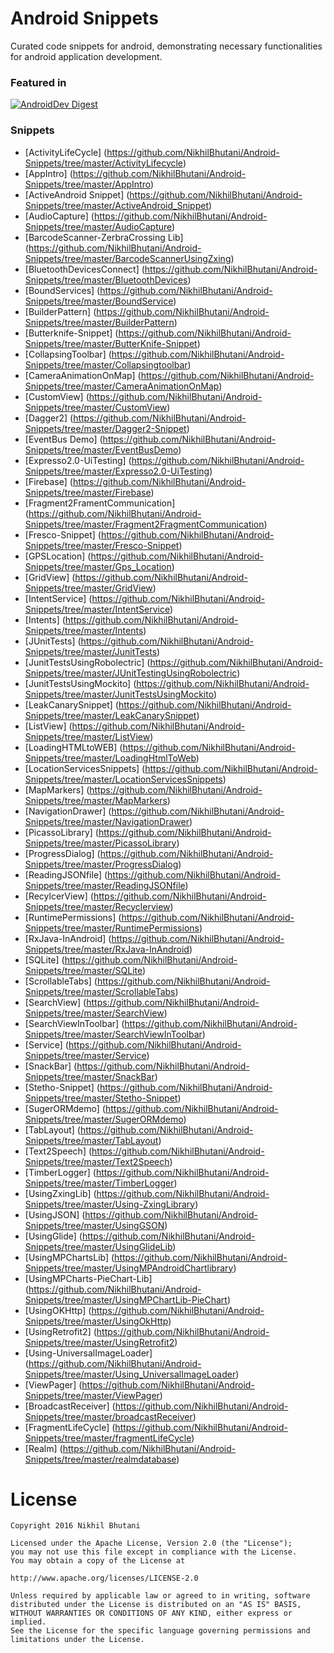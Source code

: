 # Android Snippets

Curated code snippets for android, demonstrating necessary functionalities for android application development.

### Featured in
[![AndroidDev Digest](https://img.shields.io/badge/AndroidDev%20Digest-%23109-red.svg)](https://www.androiddevdigest.com/digest-109/)

### Snippets

- [ActivityLifeCycle] (https://github.com/NikhilBhutani/Android-Snippets/tree/master/ActivityLifecycle)
- [AppIntro] (https://github.com/NikhilBhutani/Android-Snippets/tree/master/AppIntro)
- [ActiveAndroid Snippet] (https://github.com/NikhilBhutani/Android-Snippets/tree/master/ActiveAndroid_Snippet)
- [AudioCapture] (https://github.com/NikhilBhutani/Android-Snippets/tree/master/AudioCapture)
- [BarcodeScanner-ZerbraCrossing Lib] (https://github.com/NikhilBhutani/Android-Snippets/tree/master/BarcodeScannerUsingZxing)
- [BluetoothDevicesConnect] (https://github.com/NikhilBhutani/Android-Snippets/tree/master/BluetoothDevices)
- [BoundServices] (https://github.com/NikhilBhutani/Android-Snippets/tree/master/BoundService)
- [BuilderPattern] (https://github.com/NikhilBhutani/Android-Snippets/tree/master/BuilderPattern)
- [Butterknife-Snippet] (https://github.com/NikhilBhutani/Android-Snippets/tree/master/ButterKnife-Snippet)
- [CollapsingToolbar] (https://github.com/NikhilBhutani/Android-Snippets/tree/master/Collapsingtoolbar)
- [CameraAnimationOnMap] (https://github.com/NikhilBhutani/Android-Snippets/tree/master/CameraAnimationOnMap)
- [CustomView] (https://github.com/NikhilBhutani/Android-Snippets/tree/master/CustomView)
- [Dagger2] (https://github.com/NikhilBhutani/Android-Snippets/tree/master/Dagger2-Snippet)
- [EventBus Demo] (https://github.com/NikhilBhutani/Android-Snippets/tree/master/EventBusDemo)
- [Expresso2.0-UiTesting] (https://github.com/NikhilBhutani/Android-Snippets/tree/master/Expresso2.0-UiTesting)
- [Firebase] (https://github.com/NikhilBhutani/Android-Snippets/tree/master/Firebase)
- [Fragment2FramentCommunication] (https://github.com/NikhilBhutani/Android-Snippets/tree/master/Fragment2FragmentCommunication)
- [Fresco-Snippet] (https://github.com/NikhilBhutani/Android-Snippets/tree/master/Fresco-Snippet)
- [GPSLocation] (https://github.com/NikhilBhutani/Android-Snippets/tree/master/Gps_Location)
- [GridView] (https://github.com/NikhilBhutani/Android-Snippets/tree/master/GridView)
- [IntentService] (https://github.com/NikhilBhutani/Android-Snippets/tree/master/IntentService)
- [Intents] (https://github.com/NikhilBhutani/Android-Snippets/tree/master/Intents)
- [JUnitTests] (https://github.com/NikhilBhutani/Android-Snippets/tree/master/JunitTests)
- [JunitTestsUsingRobolectric] (https://github.com/NikhilBhutani/Android-Snippets/tree/master/JUnitTestingUsingRobolectric)
- [JunitTestsUsingMockito] (https://github.com/NikhilBhutani/Android-Snippets/tree/master/JunitTestsUsingMockito)
- [LeakCanarySnippet] (https://github.com/NikhilBhutani/Android-Snippets/tree/master/LeakCanarySnippet)
- [ListView] (https://github.com/NikhilBhutani/Android-Snippets/tree/master/ListView)
- [LoadingHTMLtoWEB] (https://github.com/NikhilBhutani/Android-Snippets/tree/master/LoadingHtmlToWeb)
- [LocationServicesSnippets] (https://github.com/NikhilBhutani/Android-Snippets/tree/master/LocationServicesSnippets)
- [MapMarkers] (https://github.com/NikhilBhutani/Android-Snippets/tree/master/MapMarkers)
- [NavigationDrawer] (https://github.com/NikhilBhutani/Android-Snippets/tree/master/NavigationDrawer)
- [PicassoLibrary] (https://github.com/NikhilBhutani/Android-Snippets/tree/master/PicassoLibrary)
- [ProgressDialog] (https://github.com/NikhilBhutani/Android-Snippets/tree/master/ProgressDialog)
- [ReadingJSONfile] (https://github.com/NikhilBhutani/Android-Snippets/tree/master/ReadingJSONfile)
- [RecylcerView] (https://github.com/NikhilBhutani/Android-Snippets/tree/master/Recyclerview)
- [RuntimePermissions] (https://github.com/NikhilBhutani/Android-Snippets/tree/master/RuntimePermissions)
- [RxJava-InAndroid] (https://github.com/NikhilBhutani/Android-Snippets/tree/master/RxJava-InAndroid)
- [SQLite] (https://github.com/NikhilBhutani/Android-Snippets/tree/master/SQLite)
- [ScrollableTabs] (https://github.com/NikhilBhutani/Android-Snippets/tree/master/ScrollableTabs)
- [SearchView] (https://github.com/NikhilBhutani/Android-Snippets/tree/master/SearchView)
- [SearchViewInToolbar] (https://github.com/NikhilBhutani/Android-Snippets/tree/master/SearchViewInToolbar)
- [Service] (https://github.com/NikhilBhutani/Android-Snippets/tree/master/Service)
- [SnackBar] (https://github.com/NikhilBhutani/Android-Snippets/tree/master/SnackBar)
- [Stetho-Snippet] (https://github.com/NikhilBhutani/Android-Snippets/tree/master/Stetho-Snippet)
- [SugerORMdemo] (https://github.com/NikhilBhutani/Android-Snippets/tree/master/SugerORMdemo)
- [TabLayout] (https://github.com/NikhilBhutani/Android-Snippets/tree/master/TabLayout)
- [Text2Speech] (https://github.com/NikhilBhutani/Android-Snippets/tree/master/Text2Speech)
- [TimberLogger] (https://github.com/NikhilBhutani/Android-Snippets/tree/master/TimberLogger)
- [UsingZxingLib] (https://github.com/NikhilBhutani/Android-Snippets/tree/master/Using-ZxingLibrary)
- [UsingJSON] (https://github.com/NikhilBhutani/Android-Snippets/tree/master/UsingGSON)
- [UsingGlide] (https://github.com/NikhilBhutani/Android-Snippets/tree/master/UsingGlideLib)
- [UsingMPChartsLib] (https://github.com/NikhilBhutani/Android-Snippets/tree/master/UsingMPAndroidChartlibrary)
- [UsingMPCharts-PieChart-Lib] (https://github.com/NikhilBhutani/Android-Snippets/tree/master/UsingMPChartLib-PieChart)
- [UsingOKHttp] (https://github.com/NikhilBhutani/Android-Snippets/tree/master/UsingOkHttp)
- [UsingRetrofit2] (https://github.com/NikhilBhutani/Android-Snippets/tree/master/UsingRetrofit2)
- [Using-UniversalImageLoader] (https://github.com/NikhilBhutani/Android-Snippets/tree/master/Using_UniversalImageLoader)
- [ViewPager] (https://github.com/NikhilBhutani/Android-Snippets/tree/master/ViewPager)
- [BroadcastReceiver] (https://github.com/NikhilBhutani/Android-Snippets/tree/master/broadcastReceiver)
- [FragmentLifeCycle] (https://github.com/NikhilBhutani/Android-Snippets/tree/master/fragmentLifeCycle)
- [Realm] (https://github.com/NikhilBhutani/Android-Snippets/tree/master/realmdatabase)
 


# License

    Copyright 2016 Nikhil Bhutani

    Licensed under the Apache License, Version 2.0 (the "License");
    you may not use this file except in compliance with the License.
    You may obtain a copy of the License at

    http://www.apache.org/licenses/LICENSE-2.0

    Unless required by applicable law or agreed to in writing, software
    distributed under the License is distributed on an "AS IS" BASIS,
    WITHOUT WARRANTIES OR CONDITIONS OF ANY KIND, either express or implied.
    See the License for the specific language governing permissions and
    limitations under the License.
